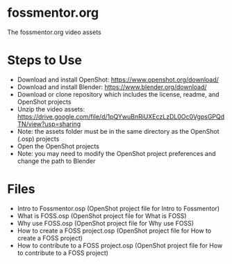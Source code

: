 # fossmentor.org
The fossmentor.org video assets

# Steps to Use
- Download and install OpenShot: https://www.openshot.org/download/
- Download and install Blender: https://www.blender.org/download/
- Download or clone repository which includes the license, readme, and OpenShot projects 
- Unzip the video assets: https://drive.google.com/file/d/1pQYwuBnRiUXEczLzDL0Oc0VgpsGPQdTN/view?usp=sharing
- Note: the assets folder must be in the same directory as the OpenShot (.osp) projects
- Open the OpenShot projects
- Note: you may need to modify the OpenShot project preferences and change the path to Blender

# Files
- Intro to Fossmentor.osp (OpenShot project file for Intro to Fossmentor)
- What is FOSS.osp (OpenShot project file for What is FOSS)
- Why use FOSS.osp (OpenShot project file for Why use FOSS)
- How to create a FOSS project.osp (OpenShot project file for How to create a FOSS project)
- How to contribute to a FOSS project.osp (OpenShot project file for How to contribute to a FOSS project)
